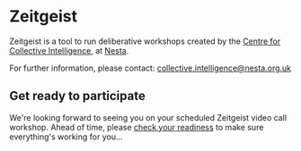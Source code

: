 # Zeitgeist

Zeitgeist is a tool to run deliberative workshops created by the [Centre for Collective Intelligence](https://www.nesta.org.uk/project/centre-collective-intelligence-design/), at [Nesta](https://nesta.org.uk).

For further information, please contact: collective.intelligence@nesta.org.uk

## Get ready to participate

We're looking forward to seeing you on your scheduled Zeitgeist video call workshop. Ahead of time, please [check your readiness](zg-readiness.md) to make sure everything's working for you...
